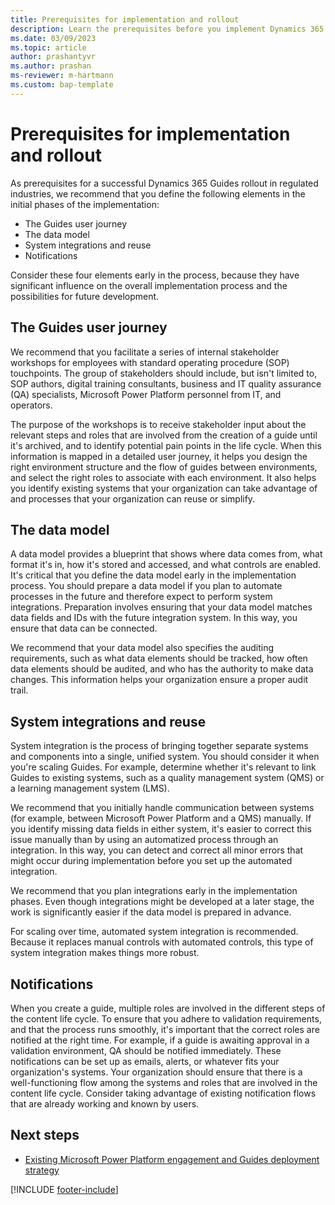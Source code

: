 ```yaml
---
title: Prerequisites for implementation and rollout
description: Learn the prerequisites before you implement Dynamics 365 Guides in a regulated industry, and to help plan the rollout of the solution.
ms.date: 03/09/2023
ms.topic: article
author: prashantyvr
ms.author: prashan
ms-reviewer: m-hartmann
ms.custom: bap-template
---
```


# Prerequisites for implementation and rollout

As prerequisites for a successful Dynamics 365 Guides rollout in regulated industries, we recommend that you define the following elements in the initial phases of the implementation:

- The Guides user journey
- The data model
- System integrations and reuse
- Notifications

Consider these four elements early in the process, because they have significant influence on the overall implementation process and the possibilities for future development.

## The Guides user journey

We recommend that you facilitate a series of internal stakeholder workshops for employees with standard operating procedure (SOP) touchpoints. The group of stakeholders should include, but isn't limited to, SOP authors, digital training consultants, business and IT quality assurance (QA) specialists, Microsoft Power Platform personnel from IT, and operators.

The purpose of the workshops is to receive stakeholder input about the relevant steps and roles that are involved from the creation of a guide until it's archived, and to identify potential pain points in the life cycle. When this information is mapped in a detailed user journey, it helps you design the right environment structure and the flow of guides between environments, and select the right roles to associate with each environment. It also helps you identify existing systems that your organization can take advantage of and processes that your organization can reuse or simplify.

## The data model

A data model provides a blueprint that shows where data comes from, what format it's in, how it's stored and accessed, and what controls are enabled. It's critical that you define the data model early in the implementation process. You should prepare a data model if you plan to automate processes in the future and therefore expect to perform system integrations. Preparation involves ensuring that your data model matches data fields and IDs with the future integration system. In this way, you ensure that data can be connected.

We recommend that your data model also specifies the auditing requirements, such as what data elements should be tracked, how often data elements should be audited, and who has the authority to make data changes. This information helps your organization ensure a proper audit trail.

## System integrations and reuse

System integration is the process of bringing together separate systems and components into a single, unified system. You should consider it when you're scaling Guides. For example, determine whether it's relevant to link Guides to existing systems, such as a quality management system (QMS) or a learning management system (LMS).

We recommend that you initially handle communication between systems (for example, between Microsoft Power Platform and a QMS) manually. If you identify missing data fields in either system, it's easier to correct this issue manually than by using an automatized process through an integration. In this way, you can detect and correct all minor errors that might occur during implementation before you set up the automated integration.

We recommend that you plan integrations early in the implementation phases. Even though integrations might be developed at a later stage, the work is significantly easier if the data model is prepared in advance.

For scaling over time, automated system integration is recommended. Because it replaces manual controls with automated controls, this type of system integration makes things more robust.

## Notifications

When you create a guide, multiple roles are involved in the different steps of the content life cycle. To ensure that you adhere to validation requirements, and that the process runs smoothly, it's important that the correct roles are notified at the right time. For example, if a guide is awaiting approval in a validation environment, QA should be notified immediately. These notifications can be set up as emails, alerts, or whatever fits your organization's systems. Your organization should ensure that there is a well-functioning flow among the systems and roles that are involved in the content life cycle. Consider taking advantage of existing notification flows that are already working and known by users.

## Next steps

- [Existing Microsoft Power Platform engagement and Guides deployment strategy](strategy-for-existing-power-platform-engagement-and-guides-deployment.md)

[!INCLUDE [footer-include](../../includes/footer-banner.md)]
